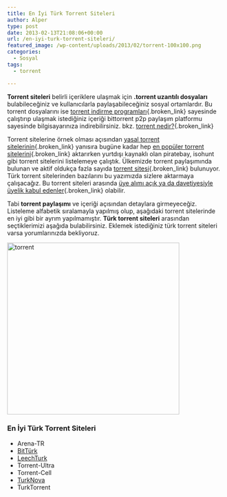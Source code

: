 ```yaml
---
title: En İyi Türk Torrent Siteleri
author: Alper
type: post
date: 2013-02-13T21:08:06+00:00
url: /en-iyi-turk-torrent-siteleri/
featured_image: /wp-content/uploads/2013/02/torrent-100x100.png
categories:
  - Sosyal
tags:
  - torrent

---
```

**Torrent siteleri** belirli içeriklere ulaşmak için **.torrent uzantılı dosyaları** bulabileceğiniz ve kullanıcılarla paylaşabileceğiniz sosyal ortamlardır. Bu torrent dosyalarını ise [torrent indirme programları][1]{.broken_link} sayesinde çalıştırıp ulaşmak istediğiniz içeriği bittorrent p2p paylaşım platformu sayesinde bilgisayarınıza indirebilirsiniz. bkz. [torrent nedir?][2]{.broken_link}

Torrent sitelerine örnek olması açısından [yasal torrent sitelerinin][3]{.broken_link} yanısıra bugüne kadar hep [en popüler torrent sitelerini][4]{.broken_link} aktarırken yurtdışı kaynaklı olan piratebay, isohunt gibi torrent sitelerini listelemeye çalıştık. Ülkemizde torrent paylaşımında bulunan ve aktif oldukça fazla sayıda [torrent sitesi][5]{.broken_link} bulunuyor. Türk torrent sitelerinden bazılarını bu yazımızda sizlere aktarmaya çalışacağız. Bu torrent siteleri arasında [üye alımı açık ya da davetiyesiyle üyelik kabul edenler][6]{.broken_link} olabilir.

Tabi **torrent paylaşımı** ve içeriği açısından detaylara girmeyeceğiz. Listeleme alfabetik sıralamayla yapılmış olup, aşağıdaki torrent sitelerinde en iyi gibi bir ayrım yapılmamıştır. **Türk torrent siteleri** arasından seçtiklerimizi aşağıda bulabilirsiniz. Eklemek istediğiniz türk torrent siteleri varsa yorumlarınızda bekliyoruz.

<img class="aligncenter size-full wp-image-11898" alt="torrent" src="https://www.murekkep.org/wp-content/uploads/2013/02/torrent.png" width="400" height="400" srcset="https://www.murekkep.org/wp-content/uploads/2013/02/torrent.png 400w, https://www.murekkep.org/wp-content/uploads/2013/02/torrent-150x150.png 150w, https://www.murekkep.org/wp-content/uploads/2013/02/torrent-250x250.png 250w, https://www.murekkep.org/wp-content/uploads/2013/02/torrent-100x100.png 100w, https://www.murekkep.org/wp-content/uploads/2013/02/torrent-50x50.png 50w, https://www.murekkep.org/wp-content/uploads/2013/02/torrent-200x200.png 200w, https://www.murekkep.org/wp-content/uploads/2013/02/torrent-305x305.png 305w" sizes="(max-width: 400px) 100vw, 400px" /> 

### En İyi Türk Torrent Siteleri

  * Arena-TR
  * <a href="https://www.bitturk.net/" target="_blank" rel="external nofollow" class="broken_link">BitTürk</a>
  * <a href="https://www.leechturk.com/" target="_blank" rel="external nofollow">LeechTurk</a>
  * Torrent-Ultra
  * Torrent-Cell
  * <a href="https://www.turknova.net/" target="_blank" rel="external nofollow" class="broken_link">TurkNova</a>
  * TurkTorrent

 [1]: https://www.murekkep.org/en-iyi-5-torrent-indirme-programi-7611 "torrent indirme programları"
 [2]: https://www.murekkep.org/torrent-nedir-torrent-dosyalari-nasil-calisir-3593 "torrent nedir"
 [3]: https://www.murekkep.org/kullanabileceginiz-10-yasal-torrent-sitesi-221 "yasal torrent siteleri"
 [4]: https://www.murekkep.org/en-populer-10-torrent-sitesi-2013-10931 "en popüler torrent siteleri"
 [5]: https://www.murekkep.org/en-iyi-torrent-siteleri-719 "torrent siteleri"
 [6]: https://www.murekkep.org/hangi-torrent-siteleri-uyelik-kabul-ediyor-1106 "hangi torrent siteleri üyelik kabul ediyor"